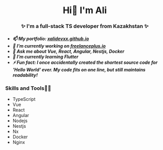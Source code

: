 <h1 align="center">
Hi👋 I'm Ali
</h1>

<h3 align="center">
✨ I'm a full-stack TS developer from Kazakhstan ✨
</h3>

<h5>
  <ul>
    <li>📫 My portfolio: <a href="https://xalidevxx.github.io" target="_blank">xalidevxx.github.io</a></li>
    <li>🔭 I’m currently working on <a href="https://freelanceplus.io" target="_blank">freelanceplus.io</a></li>
    <li>💬 Ask me about Vue, React, Angular, Nestjs, Docker</li>
    <li>🌱 I’m currently learning Flutter</li>
    <li>⚡ Fun fact: I once accidentally created the shortest source code for 'Hello World' ever. My code fits on one line, but still maintains readability!</li>
  </ul>
</h5>

<h3>Skills and Tools👨‍💻</h3>
<ul>
  <li>TypeScript</li>
  <li>Vue</li>
  <li>React</li>
  <li>Angular</li>
  <li>Nodejs</li>
  <li>Nestjs</li>
  <li>Nx</li>
  <li>Docker</li>
  <li>Nginx</li>
</ul>

<!--
**xalidevxx/xalidevxx** is a ✨ _special_ ✨ repository because its `README.md` (this file) appears on your GitHub profile.
Here are some ideas to get you started:


- 
- 👯 I’m looking to collaborate on ...
- 🤔 I’m looking for help with ...
- 
- 📫 How to reach me: ...
- 😄 Pronouns: ...
- 
-->
